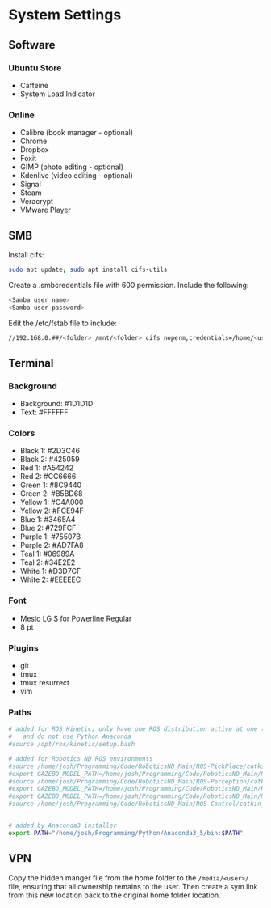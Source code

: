 # System Settings

## Software

### Ubuntu Store

- Caffeine
- System Load Indicator

### Online

- Calibre (book manager - optional)
- Chrome
- Dropbox
- Foxit
- GIMP (photo editing - optional)
- Kdenlive (video editing - optional)
- Signal
- Steam
- Veracrypt
- VMware Player

## SMB

Install cifs:
```bash
sudo apt update; sudo apt install cifs-utils
```

Create a .smbcredentials file with 600 permission. Include the following:
```bash
<Samba user name>
<Samba user password>
```

Edit the /etc/fstab file to include:
```bash
//192.168.0.##/<folder> /mnt/<folder> cifs noperm,credentials=/home/<user>/.smbcredentials,iocharset=utf8,gid=1000,uid=1000,file_mode=0777,dir_mode=0777 0 0
```

## Terminal

### Background

- Background: #1D1D1D
- Text: #FFFFFF

### Colors

- Black 1: #2D3C46
- Black 2: #425059
- Red 1: #A54242
- Red 2: #CC6666
- Green 1: #8C9440
- Green 2: #B5BD68
- Yellow 1: #C4A000
- Yellow 2: #FCE94F
- Blue 1: #3465A4
- Blue 2: #729FCF
- Purple 1: #75507B
- Purple 2: #AD7FA8
- Teal 1: #06989A
- Teal 2: #34E2E2
- White 1: #D3D7CF
- White 2: #EEEEEC

### Font
- Meslo LG S for Powerline Regular
- 8 pt

### Plugins

- git
- tmux
- tmux resurrect
- vim

### Paths

```bash
# added for ROS Kinetic; only have one ROS distribution active at one time
#   and do not use Python Anaconda
#source /opt/ros/kinetic/setup.bash

# added for Robotics ND ROS environments
#source /home/josh/Programming/Code/RoboticsND_Main/ROS-PickPlace/catkin_ws/devel/setup.bash
#export GAZEBO_MODEL_PATH=/home/josh/Programming/Code/RoboticsND_Main/ROS-PickPlace/catkin_ws/src/RoboND-Kinematics-Project/kuka_arm/models
#source /home/josh/Programming/Code/RoboticsND_Main/ROS-Perception/catkin_ws/devel/setup.bash
#export GAZEBO_MODEL_PATH=/home/josh/Programming/Code/RoboticsND_Main/ROS-Perception/catkin_ws/src/sensor_stick/models
#export GAZEBO_MODEL_PATH=/home/josh/Programming/Code/RoboticsND_Main/ROS-Perception/catkin_ws/src/RoboND-Perception-Project/models
#source /home/josh/Programming/Code/RoboticsND_Main/ROS-Control/catkin_ws/devel/setup.bash


# added by Anaconda3 installer
export PATH="/home/josh/Programming/Python/Anaconda3_5/bin:$PATH"
```

## VPN

Copy the hidden manger file from the home folder to the `/media/<user>/` file, ensuring that all ownership remains to the user. Then create a sym link from this new location back to the original home folder location.
